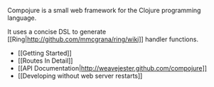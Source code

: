 Compojure is a small web framework for the Clojure programming language.

It uses a concise DSL to generate [[Ring|http://github.com/mmcgrana/ring/wiki]] handler functions.

* [[Getting Started]]
* [[Routes In Detail]]
* [[API Documentation|http://weavejester.github.com/compojure]]
* [[Developing without web server restarts]]